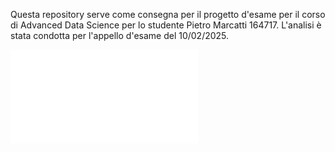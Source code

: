 Questa repository serve come consegna per il progetto d'esame per il corso di Advanced Data Science per lo studente Pietro Marcatti 164717.
L'analisi è stata condotta per l'appello d'esame del 10/02/2025.

![](relazioneFinale.pdf)
